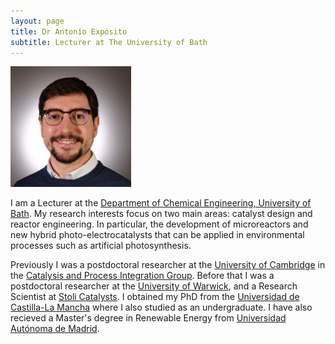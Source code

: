 ```yaml
---
layout: page
title: Dr Antonio Expósito
subtitle: Lecturer at The University of Bath
---
```


<img src="Antonio Github photo 2.jpg" width="193"> 

I am a Lecturer at the 
      <a href="https://www.bath.ac.uk/departments/department-of-chemical-engineering/" target="_blank">Department of Chemical Engineering, University of Bath</a>.
 My research interests focus on two main areas: catalyst design and reactor engineering. In particular, the development of microreactors and new hybrid photo-electrocatalysts that can be applied in environmental processes such as artificial photosynthesis.

Previously I was a postdoctoral researcher at
      the <a href="https://www.ceb.cam.ac.uk/" target="_blank" >University of Cambridge</a> in
      the <a href="https://www.ceb.cam.ac.uk/research/groups/process-integration-group" target="_blank" >Catalysis and Process Integration Group</a>. 
	  Before that I was a postdoctoral researcher at
      the <a href="https://warwick.ac.uk/fac/sci/eng/" target="_blank">University of Warwick</a>, and a Research Scientist
      at <a href="http://www.stolicatalysts.com/" target="_blank" >Stoli Catalysts</a>.
      I obtained my PhD from the <a href="https://www.uclm.es/?sc_lang=en" target="_blank">Universidad de Castilla-La Mancha</a> where I also studied as an undergraduate.
	I have also recieved a Master's degree in Renewable Energy from 
	  <a href="http://www.uam.es/" target="_blank">Universidad Autónoma de Madrid</a>.
	  

